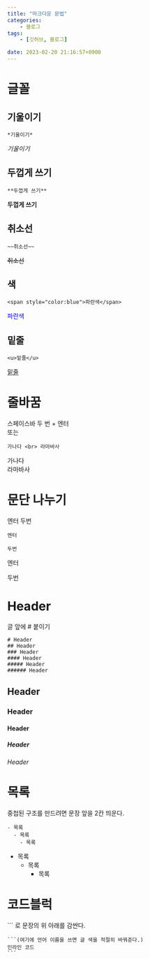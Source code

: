 ```yaml
---
title: "마크다운 문법"
categories:
    - 블로그
tags:
    - [깃허브, 블로그]

date: 2023-02-20 21:16:57+0900
---
```


# 글꼴

## 기울이기

```
*기울이기*
```
*기울이기*

## 두껍게 쓰기

```
**두껍게 쓰기**
```
**두껍게 쓰기**

## 취소선
```
~~취소선~~
```
~~취소선~~

## 색

```
<span style="color:blue">파란색</span>
```
<span style="color:blue">파란색</span>

## 밑줄

```
<u>밑줄</u>
```
<u>밑줄</u>

# 줄바꿈

스페이스바 두 번 + 엔터  
또는 <br>
```
가나다 <br> 라마바사
```
가나다 <br> 라마바사

# 문단 나누기
엔터 두번
```
엔터

두번
```
엔터

두번

# Header

글 앞에 # 붙이기
```
# Header
## Header
### Header
#### Header
##### Header
###### Header
```
## Header
### Header
#### Header
##### Header
###### Header

# 목록

중첩된 구조를 만드려면 문장 앞을 2칸 띄운다.

```
- 목록
  - 목록
    - 목록
```
- 목록
  - 목록
    - 목록

# 코드블럭

\``` 로 문장의 위 아래를 감싼다.
``````
```(여기에 언어 이름을 쓰면 글 색을 적절히 바꿔준다.)
인라인 코드
```
``````